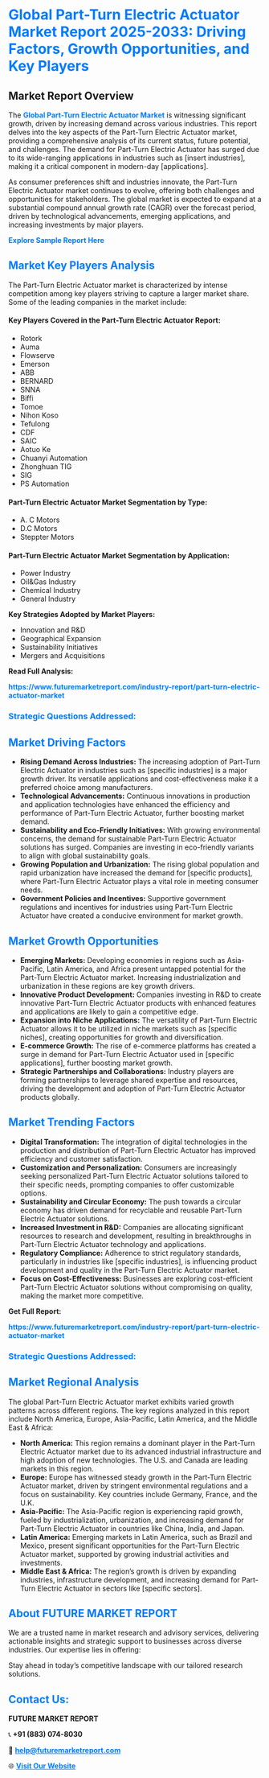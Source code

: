 <h1 style="color: #007BFF;">Global Part-Turn Electric Actuator Market Report 2025-2033: Driving Factors, Growth Opportunities, and Key Players</h1>

<section id="overview">
<h2>Market Report Overview</h2>
<p>The <a href="https://www.futuremarketreport.com/industry-report/part-turn-electric-actuator-market" style="color: #007BFF; text-decoration: none;"><strong>Global Part-Turn Electric Actuator Market</strong></a> is witnessing significant growth, driven by increasing demand across various industries. This report delves into the key aspects of the Part-Turn Electric Actuator market, providing a comprehensive analysis of its current status, future potential, and challenges. The demand for Part-Turn Electric Actuator has surged due to its wide-ranging applications in industries such as [insert industries], making it a critical component in modern-day [applications].</p>
<p>As consumer preferences shift and industries innovate, the Part-Turn Electric Actuator market continues to evolve, offering both challenges and opportunities for stakeholders. The global market is expected to expand at a substantial compound annual growth rate (CAGR) over the forecast period, driven by technological advancements, emerging applications, and increasing investments by major players.</p>
</section>

<section id="overview">
<p><a href="https://www.futuremarketreport.com/request-sample/reportId=42279" style="color: #007BFF; text-decoration: none;"><strong>Explore Sample Report Here</strong></a></p>
</section>

<section id="key-players">
<h2 style="color: #007BFF;">Market Key Players Analysis</h2>
<p>The Part-Turn Electric Actuator market is characterized by intense competition among key players striving to capture a larger market share. Some of the leading companies in the market include:</p>
<h4>Key Players Covered in the Part-Turn Electric Actuator Report:</h4>
<ul><li>Rotork</li><li>Auma</li><li>Flowserve</li><li>Emerson</li><li>ABB</li><li>BERNARD</li><li>SNNA</li><li>Biffi</li><li>Tomoe</li><li>Nihon Koso</li><li>Tefulong</li><li>CDF</li><li>SAIC</li><li>Aotuo Ke</li><li>Chuanyi Automation</li><li>Zhonghuan TIG</li><li>SIG</li><li>PS Automation</li></ul>
<h4>Part-Turn Electric Actuator Market Segmentation by Type:</h4>
<ul><li>A. C Motors</li><li>D.C Motors</li><li>Steppter Motors</li></ul>

<h4>Part-Turn Electric Actuator Market Segmentation by Application:</h4>
<ul><li>Power Industry</li><li>Oil&amp;Gas Industry</li><li>Chemical Industry</li><li>General Industry</li></ul>
<p><strong>Key Strategies Adopted by Market Players:</strong></p>
<ul>
<li>Innovation and R&D</li>
<li>Geographical Expansion</li>
<li>Sustainability Initiatives</li>
<li>Mergers and Acquisitions</li>
</ul>
</section>

<section>
<p><strong>Read Full Analysis: </strong></p><a href="https://www.futuremarketreport.com/industry-report/part-turn-electric-actuator-market" style="color: #007BFF; text-decoration: none;"><strong>https://www.futuremarketreport.com/industry-report/part-turn-electric-actuator-market</strong></a>
<h3 style="color: #007BFF;">Strategic Questions Addressed:</h3>
</section>

<section id="driving-factors">
<h2 style="color: #007BFF;">Market Driving Factors</h2>
<ul>
<li><strong>Rising Demand Across Industries:</strong> The increasing adoption of Part-Turn Electric Actuator in industries such as [specific industries] is a major growth driver. Its versatile applications and cost-effectiveness make it a preferred choice among manufacturers.</li>
<li><strong>Technological Advancements:</strong> Continuous innovations in production and application technologies have enhanced the efficiency and performance of Part-Turn Electric Actuator, further boosting market demand.</li>
<li><strong>Sustainability and Eco-Friendly Initiatives:</strong> With growing environmental concerns, the demand for sustainable Part-Turn Electric Actuator solutions has surged. Companies are investing in eco-friendly variants to align with global sustainability goals.</li>
<li><strong>Growing Population and Urbanization:</strong> The rising global population and rapid urbanization have increased the demand for [specific products], where Part-Turn Electric Actuator plays a vital role in meeting consumer needs.</li>
<li><strong>Government Policies and Incentives:</strong> Supportive government regulations and incentives for industries using Part-Turn Electric Actuator have created a conducive environment for market growth.</li>
</ul>
</section>

<section id="growth-opportunities">
<h2 style="color: #007BFF;">Market Growth Opportunities</h2>
<ul>
<li><strong>Emerging Markets:</strong> Developing economies in regions such as Asia-Pacific, Latin America, and Africa present untapped potential for the Part-Turn Electric Actuator market. Increasing industrialization and urbanization in these regions are key growth drivers.</li>
<li><strong>Innovative Product Development:</strong> Companies investing in R&D to create innovative Part-Turn Electric Actuator products with enhanced features and applications are likely to gain a competitive edge.</li>
<li><strong>Expansion into Niche Applications:</strong> The versatility of Part-Turn Electric Actuator allows it to be utilized in niche markets such as [specific niches], creating opportunities for growth and diversification.</li>
<li><strong>E-commerce Growth:</strong> The rise of e-commerce platforms has created a surge in demand for Part-Turn Electric Actuator used in [specific applications], further boosting market growth.</li>
<li><strong>Strategic Partnerships and Collaborations:</strong> Industry players are forming partnerships to leverage shared expertise and resources, driving the development and adoption of Part-Turn Electric Actuator products globally.</li>
</ul>
</section>

<section id="trending-factors">
<h2 style="color: #007BFF;">Market Trending Factors</h2>
<ul>
<li><strong>Digital Transformation:</strong> The integration of digital technologies in the production and distribution of Part-Turn Electric Actuator has improved efficiency and customer satisfaction.</li>
<li><strong>Customization and Personalization:</strong> Consumers are increasingly seeking personalized Part-Turn Electric Actuator solutions tailored to their specific needs, prompting companies to offer customizable options.</li>
<li><strong>Sustainability and Circular Economy:</strong> The push towards a circular economy has driven demand for recyclable and reusable Part-Turn Electric Actuator solutions.</li>
<li><strong>Increased Investment in R&D:</strong> Companies are allocating significant resources to research and development, resulting in breakthroughs in Part-Turn Electric Actuator technology and applications.</li>
<li><strong>Regulatory Compliance:</strong> Adherence to strict regulatory standards, particularly in industries like [specific industries], is influencing product development and quality in the Part-Turn Electric Actuator market.</li>
<li><strong>Focus on Cost-Effectiveness:</strong> Businesses are exploring cost-efficient Part-Turn Electric Actuator solutions without compromising on quality, making the market more competitive.</li>
</ul>
</section>

<section>
<p><strong>Get Full Report: </strong></p><a href="https://www.futuremarketreport.com/industry-report/part-turn-electric-actuator-market" style="color: #007BFF; text-decoration: none;"><strong>https://www.futuremarketreport.com/industry-report/part-turn-electric-actuator-market</strong></a>
<h3 style="color: #007BFF;">Strategic Questions Addressed:</h3>
</section>


<section id="regional-analysis">
<h2 style="color: #007BFF;">Market Regional Analysis</h2>
<p>The global Part-Turn Electric Actuator market exhibits varied growth patterns across different regions. The key regions analyzed in this report include North America, Europe, Asia-Pacific, Latin America, and the Middle East & Africa:</p>
<ul>
<li><strong>North America:</strong> This region remains a dominant player in the Part-Turn Electric Actuator market due to its advanced industrial infrastructure and high adoption of new technologies. The U.S. and Canada are leading markets in this region.</li>
<li><strong>Europe:</strong> Europe has witnessed steady growth in the Part-Turn Electric Actuator market, driven by stringent environmental regulations and a focus on sustainability. Key countries include Germany, France, and the U.K.</li>
<li><strong>Asia-Pacific:</strong> The Asia-Pacific region is experiencing rapid growth, fueled by industrialization, urbanization, and increasing demand for Part-Turn Electric Actuator in countries like China, India, and Japan.</li>
<li><strong>Latin America:</strong> Emerging markets in Latin America, such as Brazil and Mexico, present significant opportunities for the Part-Turn Electric Actuator market, supported by growing industrial activities and investments.</li>
<li><strong>Middle East & Africa:</strong> The region’s growth is driven by expanding industries, infrastructure development, and increasing demand for Part-Turn Electric Actuator in sectors like [specific sectors].</li>
</ul>
</section>

<footer>
<h2 style="color: #007BFF;">About FUTURE MARKET REPORT</h2>
<p>We are a trusted name in market research and advisory services, delivering actionable insights and strategic support to businesses across diverse industries. Our expertise lies in offering:</p>

<p>Stay ahead in today’s competitive landscape with our tailored research solutions.</p>

<h2 style="color: #007BFF;">Contact Us:</h2>
<p><strong>FUTURE MARKET REPORT</strong></p>
<p>📞 <strong>+91 (883) 074-8030</strong></p>
<p>📧 <strong><a href="mailto:help@futuremarketreport.com" style="color: #007BFF;">help@futuremarketreport.com</a></strong></p>
<p>🌐 <strong><a href="https://www.futuremarketreport.com/" style="color: #007BFF;">Visit Our Website</a></strong></p>
</footer>